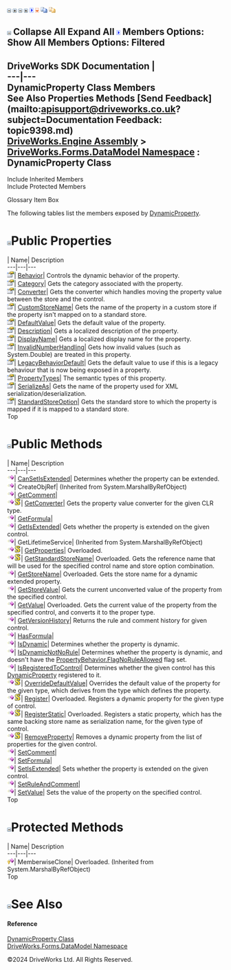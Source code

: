 ![](dotnetimages/collapse.gif) ![](dotnetimages/expand.gif) ![](dotnetimages/collapse.gif) ![](dotnetimages/expand.gif) ![](dotnetimages/drpdown.gif) ![](dotnetimages/drpdown_orange.gif) ![](dotnetimages/copycode.gif) ![](dotnetimages/copycodeHighlight.gif)

![](dotnetimages/collapse.gif) Collapse All Expand All ![](dotnetimages/drpdown.gif) Members Options: Show All  Members Options: Filtered   
---  
DriveWorks SDK Documentation  |   
---|---  
DynamicProperty Class Members   
See Also Properties Methods [Send Feedback](mailto:apisupport@driveworks.co.uk?subject=Documentation Feedback: topic9398.md)  
[DriveWorks.Engine Assembly](topic2156.md) > [DriveWorks.Forms.DataModel Namespace](topic9371.md) : DynamicProperty Class  
---  
  
Include Inherited Members    
Include Protected Members  


Glossary Item Box

The following tables list the members exposed by [DynamicProperty](topic9398.md).

# ![](dotnetimages/collapse.gif)Public Properties

| Name| Description  
---|---|---  
![Public Property](dotnetimages/publicProperty.gif)| [Behavior](topic9444.md)| Controls the dynamic behavior of the property.   
![Public Property](dotnetimages/publicProperty.gif)| [Category](topic9445.md)| Gets the category associated with the property.   
![Public Property](dotnetimages/publicProperty.gif)| [Converter](topic9446.md)| Gets the converter which handles moving the property value between the store and the control.   
![Public Property](dotnetimages/publicProperty.gif)| [CustomStoreName](topic9447.md)| Gets the name of the property in a custom store if the property isn't mapped on to a standard store.   
![Public Property](dotnetimages/publicProperty.gif)| [DefaultValue](topic9448.md)| Gets the default value of the property.   
![Public Property](dotnetimages/publicProperty.gif)| [Description](topic9449.md)| Gets a localized description of the property.   
![Public Property](dotnetimages/publicProperty.gif)| [DisplayName](topic9450.md)| Gets a localized display name for the property.   
![Public Property](dotnetimages/publicProperty.gif)| [InvalidNumberHandling](topic9451.md)| Gets how invalid values (such as System.Double) are treated in this property.   
![Public Property](dotnetimages/publicProperty.gif)| [LegacyBehaviorDefault](topic9452.md)| Gets the default value to use if this is a legacy behaviour that is now being exposed in a property.   
![Public Property](dotnetimages/publicProperty.gif)| [PropertyTypes](topic9453.md)| The semantic types of this property.   
![Public Property](dotnetimages/publicProperty.gif)| [SerializeAs](topic9454.md)| Gets the name of the property used for XML serialization/deserialization.   
![Public Property](dotnetimages/publicProperty.gif)| [StandardStoreOption](topic9455.md)| Gets the standard store to which the property is mapped if it is mapped to a standard store.   
Top

# ![](dotnetimages/collapse.gif)Public Methods

| Name| Description  
---|---|---  
![Public Method](dotnetimages/publicMethod.gif)| [CanSetIsExtended](topic9404.md)| Determines whether the property can be extended.   
![Public Method](dotnetimages/publicMethod.gif)| CreateObjRef|  (Inherited from System.MarshalByRefObject)  
![Public Method](dotnetimages/publicMethod.gif)| [GetComment](topic9405.md)|   
![Public Method](dotnetimages/publicMethod.gif)![static \(Shared in Visual Basic\)](dotnetimages/static.gif)| [GetConverter](topic9406.md)| Gets the property value converter for the given CLR type.   
![Public Method](dotnetimages/publicMethod.gif)| [GetFormula](topic9407.md)|   
![Public Method](dotnetimages/publicMethod.gif)| [GetIsExtended](topic9408.md)| Gets whether the property is extended on the given control.   
![Public Method](dotnetimages/publicMethod.gif)| GetLifetimeService|  (Inherited from System.MarshalByRefObject)  
![Public Method](dotnetimages/publicMethod.gif)![static \(Shared in Visual Basic\)](dotnetimages/static.gif)| [GetProperties](topic9409.md)| Overloaded.   
![Public Method](dotnetimages/publicMethod.gif)![static \(Shared in Visual Basic\)](dotnetimages/static.gif)| [GetStandardStoreName](topic9412.md)| Overloaded. Gets the reference name that will be used for the specified control name and store option combination.   
![Public Method](dotnetimages/publicMethod.gif)| [GetStoreName](topic9415.md)| Overloaded. Gets the store name for a dynamic extended property.   
![Public Method](dotnetimages/publicMethod.gif)| [GetStoreValue](topic9418.md)| Gets the current unconverted value of the property from the specified control.   
![Public Method](dotnetimages/publicMethod.gif)| [GetValue](topic9419.md)| Overloaded. Gets the current value of the property from the specified control, and converts it to the proper type.   
![Public Method](dotnetimages/publicMethod.gif)| [GetVersionHistory](topic9422.md)| Returns the rule and comment history for given control.   
![Public Method](dotnetimages/publicMethod.gif)| [HasFormula](topic9423.md)|   
![Public Method](dotnetimages/publicMethod.gif)| [IsDynamic](topic9424.md)| Determines whether the property is dynamic.   
![Public Method](dotnetimages/publicMethod.gif)| [IsDynamicNotNoRule](topic9425.md)| Determines whether the property is dynamic, and doesn't have the [PropertyBehavior.FlagNoRuleAllowed](topic9383.md) flag set.   
![Public Method](dotnetimages/publicMethod.gif)| [IsRegisteredToControl](topic9426.md)| Determines whether the given control has this [DynamicProperty](topic9398.md) registered to it.   
![Public Method](dotnetimages/publicMethod.gif)![static \(Shared in Visual Basic\)](dotnetimages/static.gif)| [OverrideDefaultValue](topic9427.md)| Overrides the default value of the property for the given type, which derives from the type which defines the property.   
![Public Method](dotnetimages/publicMethod.gif)![static \(Shared in Visual Basic\)](dotnetimages/static.gif)| [Register](topic9428.md)| Overloaded. Registers a dynamic property for the given type of control.   
![Public Method](dotnetimages/publicMethod.gif)![static \(Shared in Visual Basic\)](dotnetimages/static.gif)| [RegisterStatic](topic9435.md)| Overloaded. Registers a static property, which has the same backing store name as serialization name, for the given type of control.   
![Public Method](dotnetimages/publicMethod.gif)![static \(Shared in Visual Basic\)](dotnetimages/static.gif)| [RemoveProperty](topic9438.md)| Removes a dynamic property from the list of properties for the given control.   
![Public Method](dotnetimages/publicMethod.gif)| [SetComment](topic9439.md)|   
![Public Method](dotnetimages/publicMethod.gif)| [SetFormula](topic9440.md)|   
![Public Method](dotnetimages/publicMethod.gif)| [SetIsExtended](topic9441.md)| Sets whether the property is extended on the given control.   
![Public Method](dotnetimages/publicMethod.gif)| [SetRuleAndComment](topic9442.md)|   
![Public Method](dotnetimages/publicMethod.gif)| [SetValue](topic9443.md)| Sets the value of the property on the specified control.   
Top

# ![](dotnetimages/collapse.gif)Protected Methods

| Name| Description  
---|---|---  
![Protected Method](dotnetimages/protectedMethod.gif)| MemberwiseClone| Overloaded. (Inherited from System.MarshalByRefObject)  
Top

# ![](dotnetimages/collapse.gif)See Also

#### Reference

[DynamicProperty Class](topic9398.md)   
[DriveWorks.Forms.DataModel Namespace](topic9371.md)

©2024 DriveWorks Ltd. All Rights Reserved.
